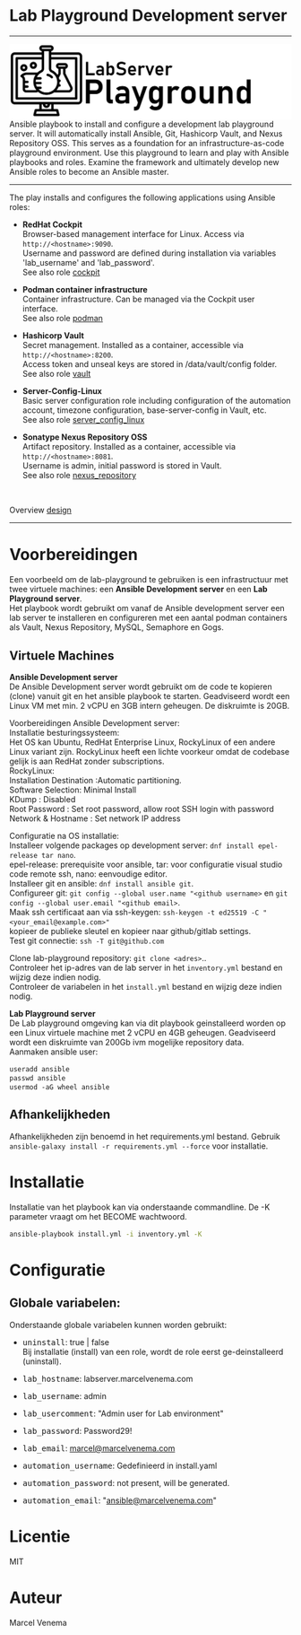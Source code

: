 # Lab Playground Development server

***

<img src="media/banner_lab.png" align="left"/>
Ansible playbook to install and configure a development lab playground server. It will automatically install Ansible, Git, Hashicorp Vault, and Nexus Repository OSS. This serves as a foundation for an infrastructure-as-code playground environment.
Use this playground to learn and play with Ansible playbooks and roles. Examine the framework and ultimately develop new Ansible roles to become an Ansible master.

***

The play installs and configures the following applications using Ansible roles:

- **RedHat Cockpit**<br/>
  Browser-based management interface for Linux. Access via `http://<hostname>:9090`.<br/>
  Username and password are defined during installation via variables 'lab_username' and 'lab_password'.<br/>
  See also role [cockpit](roles/cockpit/README.md)<br/>

- **Podman container infrastructure**<br/>
  Container infrastructure. Can be managed via the Cockpit user interface.<br/>
  See also role [podman](roles/podman/README.md)<br/>

- **Hashicorp Vault**<br/>
  Secret management. Installed as a container, accessible via `http://<hostname>:8200`.<br/>
  Access token and unseal keys are stored in /data/vault/config folder.<br/>
  See also role [vault](roles/vault/README.md)<br/>

- **Server-Config-Linux**<br/>
  Basic server configuration role including configuration of the automation account, timezone configuration, base-server-config in Vault, etc.<br/>
  See also role [server_config_linux](roles/server_config_linux/README.md)<br/>

- **Sonatype Nexus Repository OSS**<br/>
  Artifact repository. Installed as a container, accessible via `http://<hostname>:8081`.<br/>
  Username is admin, initial password is stored in Vault.<br/>
  See also role [nexus_repository](roles/nexus_repository/README.md)<br/>
<br/>

Overview [design](docs/DESIGN.md)<br/>

***

# Voorbereidingen
Een voorbeeld om de lab-playground te gebruiken is een infrastructuur met twee virtuele machines: een **Ansible Development server** en een **Lab Playground server**.<br/> 
Het playbook wordt gebruikt om vanaf de Ansible development server een lab server te installeren en configureren met een aantal podman containers als Vault, Nexus Repository, MySQL, Semaphore en Gogs.<br/>

## Virtuele Machines
**Ansible Development server**<br/>
De Ansible Development server wordt gebruikt om de code te kopieren (clone) vanuit git en het ansible playbook te starten. Geadviseerd wordt een Linux VM met min. 2 vCPU en 3GB intern geheugen. De diskruimte is 20GB.<br/>

Voorbereidingen Ansible Development server:<br/>
Installatie besturingssysteem:<br/> Het OS kan Ubuntu, RedHat Enterprise Linux, RockyLinux of een andere Linux variant zijn. RockyLinux heeft een lichte voorkeur omdat de codebase gelijk is aan RedHat zonder subscriptions.<br>
RockyLinux:<br/> 
Installation Destination :Automatic partitioning.<br/>
Software Selection: Minimal Install<br/>
KDump : Disabled<br/>
Root Password : Set root password, allow root SSH login with password<br/>
Network & Hostname : Set network IP address<br/>

Configuratie na OS installatie:<br/>
Installeer volgende packages op development server: `dnf install epel-release tar nano`.<br/>
epel-release: prerequisite voor ansible, tar: voor configuratie visual studio code remote ssh, nano: eenvoudige editor.<br/>
Installeer git en ansible: `dnf install ansible git`.<br/>
Configureer git: `git config --global user.name "<github username>` en `git config --global user.email "<github email>`.<br/>
Maak ssh certificaat aan via ssh-keygen: `ssh-keygen -t ed25519 -C "<your_email@example.com>"`<br/>
kopieer de publieke sleutel en kopieer naar github/gitlab settings.<br/>
Test git connectie: `ssh -T git@github.com`<br/>


Clone lab-playground repository: `git clone <adres>`..<br/>
Controleer het ip-adres van de lab server in het `inventory.yml` bestand en wijzig deze indien nodig.<br/> 
Controleer de variabelen in het `install.yml` bestand en wijzig deze indien nodig.<br/>

**Lab Playground server**<br/>
De Lab playground omgeving kan via dit playbook geinstalleerd worden op een Linux virtuele machine met 2 vCPU en 4GB geheugen. Geadviseerd wordt een diskruimte van 200Gb ivm mogelijke repository data.<br/>
Aanmaken ansible user:<br/>
```
useradd ansible
passwd ansible
usermod -aG wheel ansible

```


## Afhankelijkheden
Afhankelijkheden zijn benoemd in het requirements.yml bestand. Gebruik `ansible-galaxy install -r requirements.yml --force` voor installatie.<br/>



# Installatie
Installatie van het playbook kan via onderstaande commandline. De -K parameter vraagt om het BECOME wachtwoord.<br/>
```bash
ansible-playbook install.yml -i inventory.yml -K
```


# Configuratie


## Globale variabelen:
Onderstaande globale variabelen kunnen worden gebruikt:<br/>

- <kbd>uninstall</kbd>: true | false<br/>
  Bij installatie (install) van een role, wordt de role eerst ge-deinstalleerd (uninstall).<br/>
- <kbd>lab_hostname</kbd>: labserver.marcelvenema.com<br/>
- <kbd>lab_username</kbd>: admin<br/>
- <kbd>lab_usercomment</kbd>: "Admin user for Lab environment"<br/>
- <kbd>lab_password</kbd>: Password29!<br/>
- <kbd>lab_email</kbd>: marcel@marcelvenema.com<br/>

- <kbd>automation_username</kbd>: Gedefinieerd in install.yaml<br/>
- <kbd>automation_password</kbd>: not present, will be generated.<br/>
- <kbd>automation_email</kbd>: "ansible@marcelvenema.com"<br/>


# Licentie
MIT<br/>

# Auteur
Marcel Venema<br/>
